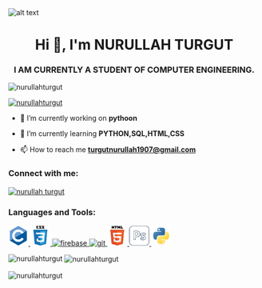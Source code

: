 
<img src="https://www.letsnurture.com/wp-content/uploads/2021/01/building-standalone-1.png" alt="alt text" width="3200" height="300">
<h1 align="center">Hi 👋, I'm NURULLAH TURGUT</h1>
<h3 align="center">I AM CURRENTLY A STUDENT OF COMPUTER ENGINEERING.</h3>

<p align="left"> <img src="https://komarev.com/ghpvc/?username=nurullahturgut&label=Profile%20views&color=0e75b6&style=flat" alt="nurullahturgut" /> </p>

<p align="left"> <a href="https://github.com/ryo-ma/github-profile-trophy"><img src="https://github-profile-trophy.vercel.app/?username=nurullahturgut" alt="nurullahturgut" /></a> </p>

- 🔭 I’m currently working on **pythoon**

- 🌱 I’m currently learning **PYTHON,SQL,HTML,CSS**

- 📫 How to reach me **turgutnurullah1907@gmail.com**

<h3 align="left">Connect with me:</h3>
<p align="left">
<a href="https://linkedin.com/in/nurullah turgut" target="blank"><img align="center" src="https://raw.githubusercontent.com/rahuldkjain/github-profile-readme-generator/master/src/images/icons/Social/linked-in-alt.svg" alt="nurullah turgut" height="30" width="40" /></a>
</p>

<h3 align="left">Languages and Tools:</h3>
<p align="left"> <a href="https://www.cprogramming.com/" target="_blank" rel="noreferrer"> <img src="https://raw.githubusercontent.com/devicons/devicon/master/icons/c/c-original.svg" alt="c" width="40" height="40"/> </a> <a href="https://www.w3schools.com/css/" target="_blank" rel="noreferrer"> <img src="https://raw.githubusercontent.com/devicons/devicon/master/icons/css3/css3-original-wordmark.svg" alt="css3" width="40" height="40"/> </a> <a href="https://firebase.google.com/" target="_blank" rel="noreferrer"> <img src="https://www.vectorlogo.zone/logos/firebase/firebase-icon.svg" alt="firebase" width="40" height="40"/> </a> <a href="https://git-scm.com/" target="_blank" rel="noreferrer"> <img src="https://www.vectorlogo.zone/logos/git-scm/git-scm-icon.svg" alt="git" width="40" height="40"/> </a> <a href="https://www.w3.org/html/" target="_blank" rel="noreferrer"> <img src="https://raw.githubusercontent.com/devicons/devicon/master/icons/html5/html5-original-wordmark.svg" alt="html5" width="40" height="40"/> </a> <a href="https://www.photoshop.com/en" target="_blank" rel="noreferrer"> <img src="https://raw.githubusercontent.com/devicons/devicon/master/icons/photoshop/photoshop-line.svg" alt="photoshop" width="40" height="40"/> </a> <a href="https://www.python.org" target="_blank" rel="noreferrer"> <img src="https://raw.githubusercontent.com/devicons/devicon/master/icons/python/python-original.svg" alt="python" width="40" height="40"/> </a> </p>

<p><img align="left" src="https://github-readme-stats.vercel.app/api/top-langs?username=nurullahturgut&show_icons=true&locale=en&layout=compact" alt="nurullahturgut" /></p>

<p>&nbsp;<img align="center" src="https://github-readme-stats.vercel.app/api?username=nurullahturgut&show_icons=true&locale=en" alt="nurullahturgut" /></p>

<p><img align="center" src="https://github-readme-streak-stats.herokuapp.com/?user=nurullahturgut&" alt="nurullahturgut" /></p>
